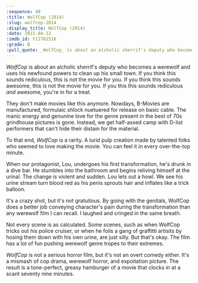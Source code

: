 ```yaml
---
:sequence: 40
:title: WolfCop (2014)
:slug: wolfcop-2014
:display_title: WolfCop (2014)
:date: 2015-04-12
:imdb_id: tt2781516
:grade: B
:pull_quote: _WolfCop_ is about an alcholic sherrif's deputy who becomes a werewolf and uses his newfound powers to clean up his small town. If this sounds rediculous, this is not the movie for you. If this sounds awesome, this is not the movie for you. If this sounds rediculous _and_ awesome, you're in for a treat.
---
```

_WolfCop_ is about an alcholic sherrif's deputy who becomes a werewolf and uses his newfound powers to clean up his small town. If you think this sounds rediculous, this is not the movie for you. If you think this sounds awesome, this is not the movie for you. If you this this sounds rediculous _and_ awesome, you're in for a treat.

They don't make movies like this anymore. Nowdays, B-Movies are manufactured, formulaic shlock nuetuered for release on basic cable. The manic energy and genunine love for the genre present in the best of 70s grindhouse pictures is gone. Instead, we get half-assed camp with D-list performers that can't hide their distain for the material.

To that end, _WolfCop_ is a rarity. A lurid pulp creation made by talented folks who seemed to love making the movie. You can feel it in every over-the-top minute. 

When our protagonist, Lou, undergoes his first transformation, he's drunk in a dive bar. He stumbles into the bathroom and begins reliving himself at the urinal. The change is violent and sudden. Lou lets out a howl. We see his urine stream turn blood red as his penis sprouts hair and inflates like a trick balloon. 

It's a crazy shot, but it's not gratuitous. By going with the genitals, WolfCop does a better job conveying character's pain during the transformation than any werewolf film I can recall. I laughed and cringed in the same breath.

Not every scene is as calculated. Some scenes, such as when WolfCop tricks out his police cruiser, or when he foils a gang of graffitti artisits by hosing them down with his own urine, are just silly. But that's okay. The film has a lot of fun pushing werewolf genre tropes to their extremes. 

_WolfCop_ is not a serious horror film, but it's not an overt comedy either. It's a mismash of cop drama, werewolf horror, and expoitation picture. The result is a tone-perfect, greasy hamburger of a movie that clocks in at a scant seventy nine minutes. 
